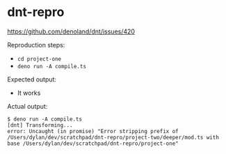 # dnt-repro

https://github.com/denoland/dnt/issues/420

Reproduction steps:
- `cd project-one`
- `deno run -A compile.ts`

Expected output:
- It works

Actual output:

```
$ deno run -A compile.ts
[dnt] Transforming...
error: Uncaught (in promise) "Error stripping prefix of /Users/dylan/dev/scratchpad/dnt-repro/project-two/deeper/mod.ts with base /Users/dylan/dev/scratchpad/dnt-repro/project-one"
```
